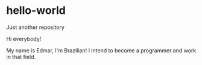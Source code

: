 # hello-world
Just another repository

Hi everybody!

My name is Edmar, I'm Brazilian!
I intend to become a programmer and work in that field.
